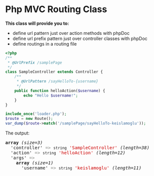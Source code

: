# Php MVC Routing Class
**This class will provide you to:**
- define url pattern just over action methods with phpDoc
- define url prefix pattern just over controller classes with phpDoc
- define routings in a routing file
```php
<?php
/**
 * @UrlPrefix /samplePage
 */
class SampleController extends Controller {
    /**
     * @UrlPattern /sayHelloTo-{username}
     */
    public function helloAction($username) {
        echo "Hello $username!";
    }
}

include_once('loader.php');
$route = new Route();
var_dump($route->match('/samplePage/sayHelloTo-keislamoglu'));
```
The output:
<pre class='xdebug-var-dump' dir='ltr'>
<b>array</b> <i>(size=3)</i>
  'controller' <font color='#888a85'>=&gt;</font> <small>string</small> <font color='#cc0000'>'SampleController'</font> <i>(length=38)</i>
  'action' <font color='#888a85'>=&gt;</font> <small>string</small> <font color='#cc0000'>'helloAction'</font> <i>(length=12)</i>
  'args' <font color='#888a85'>=&gt;</font> 
    <b>array</b> <i>(size=1)</i>
      'username' <font color='#888a85'>=&gt;</font> <small>string</small> <font color='#cc0000'>'keislamoglu'</font> <i>(length=11)</i>
</pre>
